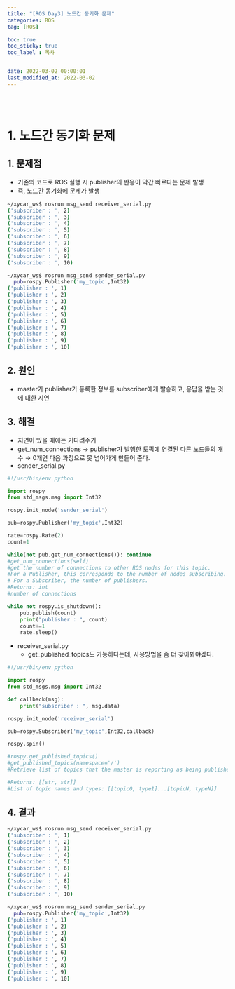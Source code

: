 ```yaml
---
title: "[ROS Day3] 노드간 동기화 문제"
categories: ROS
tag: [ROS]

toc: true
toc_sticky: true
toc_label : 목차


date: 2022-03-02 00:00:01
last_modified_at: 2022-03-02
---
```

<br>
<br>

# 1. 노드간 동기화 문제
## 1. 문제점
* 기존의 코드로 ROS 실행 시 publisher의 반응이 약간 빠르다는 문제 발생
* 즉, 노드간 동기화에 문제가 발생

```bash
~/xycar_ws$ rosrun msg_send receiver_serial.py 
('subscriber : ', 2)
('subscriber : ', 3)
('subscriber : ', 4)
('subscriber : ', 5)
('subscriber : ', 6)
('subscriber : ', 7)
('subscriber : ', 8)
('subscriber : ', 9)
('subscriber : ', 10)
```

```bash
~/xycar_ws$ rosrun msg_send sender_serial.py 
  pub=rospy.Publisher('my_topic',Int32)
('publisher : ', 1)
('publisher : ', 2)
('publisher : ', 3)
('publisher : ', 4)
('publisher : ', 5)
('publisher : ', 6)
('publisher : ', 7)
('publisher : ', 8)
('publisher : ', 9)
('publisher : ', 10)
```

## 2. 원인
* master가 publisher가 등록한 정보를 subscriber에게 발송하고, 응답을 받는 것에 대한 지연

## 3. 해결
* 지연이 있을 때에는 기다려주기
* get_num_connections → publisher가 발행한 토픽에 연결된 다른 노드들의 개수 → 0개면 다음 과정으로 못 넘어가게 만들어 준다.
* sender_serial.py

```python
#!/usr/bin/env python

import rospy
from std_msgs.msg import Int32

rospy.init_node('sender_serial')

pub=rospy.Publisher('my_topic',Int32)

rate=rospy.Rate(2)
count=1

while(not pub.get_num_connections()): continue
#get_num_connections(self)
#get the number of connections to other ROS nodes for this topic. 
#For a Publisher, this corresponds to the number of nodes subscribing. 
# For a Subscriber, the number of publishers.
#Returns: int
#number of connections

while not rospy.is_shutdown():
    pub.publish(count)
    print("publisher : ", count)
    count+=1
    rate.sleep()
```

* receiver_serial.py
    - get_published_topics도 가능하다는데, 사용방법을 좀 더 찾아봐야겠다.

```python
#!/usr/bin/env python

import rospy
from std_msgs.msg import Int32

def callback(msg):
    print("subscriber : ", msg.data)

rospy.init_node('receiver_serial')

sub=rospy.Subscriber('my_topic',Int32,callback)

rospy.spin()

#rospy.get_published_topics()
#get_published_topics(namespace='/')
#Retrieve list of topics that the master is reporting as being published.

#Returns: [[str, str]]
#List of topic names and types: [[topic0, type1]...[topicN, typeN]]
```

## 4. 결과
```bash
~/xycar_ws$ rosrun msg_send receiver_serial.py 
('subscriber : ', 1)
('subscriber : ', 2)
('subscriber : ', 3)
('subscriber : ', 4)
('subscriber : ', 5)
('subscriber : ', 6)
('subscriber : ', 7)
('subscriber : ', 8)
('subscriber : ', 9)
('subscriber : ', 10)
```

```bash
~/xycar_ws$ rosrun msg_send sender_serial.py 
  pub=rospy.Publisher('my_topic',Int32)
('publisher : ', 1)
('publisher : ', 2)
('publisher : ', 3)
('publisher : ', 4)
('publisher : ', 5)
('publisher : ', 6)
('publisher : ', 7)
('publisher : ', 8)
('publisher : ', 9)
('publisher : ', 10)
```